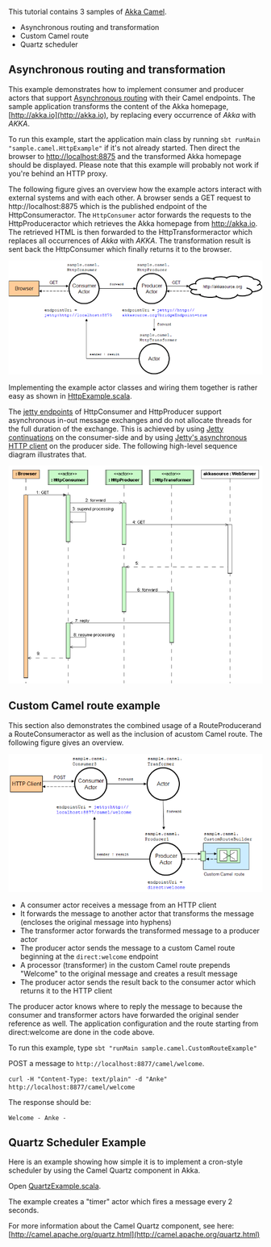 This tutorial contains 3 samples of [Akka Camel](http://doc.akka.io/docs/akka/2.4.14/scala/camel.html).

- Asynchronous routing and transformation
- Custom Camel route
- Quartz scheduler

## Asynchronous routing and transformation

This example demonstrates how to implement consumer and producer actors that support [Asynchronous routing](http://doc.akka.io/docs/akka/2.4.14/scala/camel.html#Asynchronous_routing) with their Camel endpoints. The sample application transforms the content of the Akka homepage, [http://akka.io](http://akka.io), by replacing every occurrence of *Akka* with *AKKA*.

To run this example, start the application main class by running `sbt runMain "sample.camel.HttpExample"` if it's not already started. Then direct the browser to [http://localhost:8875](http://localhost:8875) and the transformed Akka homepage should be displayed. Please note that this example will probably not work if you're behind an HTTP proxy.

The following figure gives an overview how the example actors interact with external systems and with each other. A browser sends a GET request to http://localhost:8875 which is the published endpoint of the HttpConsumeractor. The `HttpConsumer` actor forwards the requests to the HttpProduceractor which retrieves the Akka homepage from http://akka.io. The retrieved HTML is then forwarded to the HttpTransformeractor which replaces all occurrences of *Akka* with *AKKA*. The transformation result is sent back the HttpConsumer which finally returns it to the browser.

![](tutorial/camel-async-interact.png)

Implementing the example actor classes and wiring them together is rather easy as shown in [HttpExample.scala](src/main/scala/sample/camel/HttpExample.scala).

The [jetty endpoints](http://camel.apache.org/jetty.html) of HttpConsumer and HttpProducer support asynchronous in-out message exchanges and do not allocate threads for the full duration of the exchange. This is achieved by using [Jetty continuations](http://wiki.eclipse.org/Jetty/Feature/Continuations) on the consumer-side and by using [Jetty's asynchronous HTTP client](http://wiki.eclipse.org/Jetty/Tutorial/HttpClient) on the producer side. The following high-level sequence diagram illustrates that.

![](tutorial/camel-async-sequence.png)

## Custom Camel route example

This section also demonstrates the combined usage of a RouteProducerand a RouteConsumeractor as well as the inclusion of acustom Camel route. The following figure gives an overview.

![](tutorial/camel-custom-route.png)
 
- A consumer actor receives a message from an HTTP client
- It forwards the message to another actor that transforms the message (encloses the original message into hyphens)
- The transformer actor forwards the transformed message to a producer actor
- The producer actor sends the message to a custom Camel route beginning at the `direct:welcome` endpoint
- A processor (transformer) in the custom Camel route prepends "Welcome" to the original message and creates a result message
- The producer actor sends the result back to the consumer actor which returns it to the HTTP client

The producer actor knows where to reply the message to because the consumer and transformer actors have forwarded the original sender reference as well. The application configuration and the route starting from direct:welcome are done in the code above.

To run this example, type `sbt "runMain sample.camel.CustomRouteExample"`

POST a message to `http://localhost:8877/camel/welcome`.

    curl -H "Content-Type: text/plain" -d "Anke" http://localhost:8877/camel/welcome

The response should be:

    Welcome - Anke -

## Quartz Scheduler Example

Here is an example showing how simple it is to implement a cron-style scheduler by using the Camel Quartz component in Akka.

Open [QuartzExample.scala](src/main/scala/sample/camel/QuartzExample.scala).

The example creates a "timer" actor which fires a message every 2 seconds.

For more information about the Camel Quartz component, see here: [http://camel.apache.org/quartz.html](http://camel.apache.org/quartz.html)

